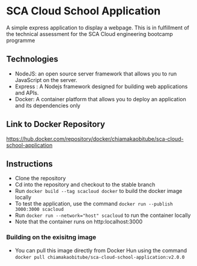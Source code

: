 # SCA Cloud School Application

A simple express application to display a webpage. This is in fulfillment of the technical assessment for the SCA Cloud engineering bootcamp programme

## Technologies
* NodeJS: an open source server framework that allows you to run JavaScript on the server.
* Express : A Nodejs framework designed for building web applications and APIs.
* Docker: A container platform that allows you to deploy an application and its dependencies only


## Link to Docker Repository
https://hub.docker.com/repository/docker/chiamakaobitube/sca-cloud-school-application

## Instructions
* Clone the repository
* Cd into the repository and checkout to the stable branch
* Run ```docker build --tag scacloud docker``` to build the docker image locally
* To test the application, use the command ```docker run --publish 3000:3000 scacloud``` 
* Run ```docker run --network="host" scacloud``` to run the container locally
* Note that the container runs on http:localhost:3000

### Building on the exisitng image
* You can pull this image directly from Docker Hun using the command ```docker pull chiamakaobitube/sca-cloud-school-application:v2.0.0```